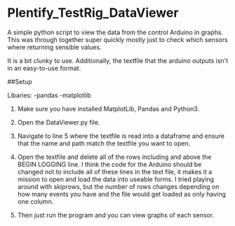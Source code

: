 # Plentify_TestRig_DataViewer
 A simple python script to view the data from the control Arduino in graphs.
 This was through together super quickly mostly just to check which sensors where returning sensible values. 
 
 It is a bit clunky to use. Additionally, the textfile that the arduino outputs isn't in an easy-to-use format.


 ##Setup

 Libaries: 
    -pandas
    -matplotlib

1. Make sure you have installed MatplotLib, Pandas and Python3. 

2. Open the DataViewer.py file. 

3. Navigate to line 5 where the textfile is read into a dataframe and ensure that the name and path match the textfile you want to open. 

4. Open the textfile and delete all of the rows including and above the BEGIN LOGGING line. 
I think the code for the Arduino should be changed not to include all of these lines in the text file, it makes it a mission to open and load the data into useable forms. I tried playing around with skiprows, but the number of rows changes depending on how many events you have and the file would get loaded as only having one column. 

5. Then just run the program and you can view graphs of each sensor. 

